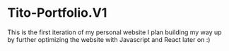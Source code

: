 # Tito-Portfolio.V1

This is the first iteration of my personal website
I plan building my way up by further optimizing the website with Javascript and React later on :)
